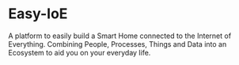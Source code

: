 # Easy-IoE
A platform to easily build a Smart Home connected to the Internet of Everything. Combining People, Processes, Things and Data into an Ecosystem to aid you on your everyday life.
